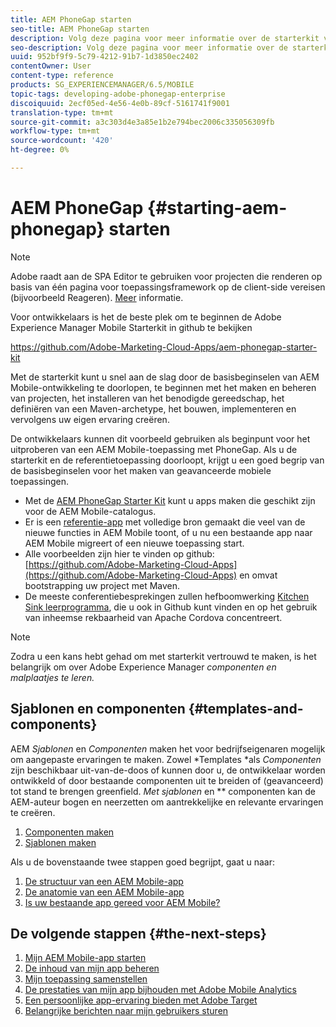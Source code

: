 ```yaml
---
title: AEM PhoneGap starten
seo-title: AEM PhoneGap starten
description: Volg deze pagina voor meer informatie over de starterkit voor ontwikkelaars.
seo-description: Volg deze pagina voor meer informatie over de starterkit voor ontwikkelaars.
uuid: 952bf9f9-5c79-4212-91b7-1d3850ec2402
contentOwner: User
content-type: reference
products: SG_EXPERIENCEMANAGER/6.5/MOBILE
topic-tags: developing-adobe-phonegap-enterprise
discoiquuid: 2ecf05ed-4e56-4e0b-89cf-5161741f9001
translation-type: tm+mt
source-git-commit: a3c303d4e3a85e1b2e794bec2006c335056309fb
workflow-type: tm+mt
source-wordcount: '420'
ht-degree: 0%

---
```



# AEM PhoneGap {#starting-aem-phonegap} starten

>[!NOTE]
>
>Adobe raadt aan de SPA Editor te gebruiken voor projecten die renderen op basis van één pagina voor toepassingsframework op de client-side vereisen (bijvoorbeeld Reageren). [Meer](/help/sites-developing/spa-overview.md) informatie.

Voor ontwikkelaars is het de beste plek om te beginnen de Adobe Experience Manager Mobile Starterkit in github te bekijken

https://github.com/Adobe-Marketing-Cloud-Apps/aem-phonegap-starter-kit

Met de starterkit kunt u snel aan de slag door de basisbeginselen van AEM Mobile-ontwikkeling te doorlopen, te beginnen met het maken en beheren van projecten, het installeren van het benodigde gereedschap, het definiëren van een Maven-archetype, het bouwen, implementeren en vervolgens uw eigen ervaring creëren.

De ontwikkelaars kunnen dit voorbeeld gebruiken als beginpunt voor het uitproberen van een AEM Mobile-toepassing met PhoneGap. Als u de starterkit en de referentietoepassing doorloopt, krijgt u een goed begrip van de basisbeginselen voor het maken van geavanceerde mobiele toepassingen.

* Met de [AEM PhoneGap Starter Kit](https://github.com/Adobe-Marketing-Cloud-Apps/aem-phonegap-starter-kit) kunt u apps maken die geschikt zijn voor de AEM Mobile-catalogus.
* Er is een [referentie-app](https://github.com/Adobe-Marketing-Cloud-Apps/aem-mobile-hybrid-reference) met volledige bron gemaakt die veel van de nieuwe functies in AEM Mobile toont, of u nu een bestaande app naar AEM Mobile migreert of een nieuwe toepassing start.
* Alle voorbeelden zijn hier te vinden op github: [https://github.com/Adobe-Marketing-Cloud-Apps](https://github.com/Adobe-Marketing-Cloud-Apps) en omvat bootstrapping uw project met Maven.
* De meeste conferentiebesprekingen zullen hefboomwerking [Kitchen Sink leerprogramma](https://github.com/blefebvre/aem-phonegap-kitchen-sink), die u ook in Github kunt vinden en op het gebruik van inheemse rekbaarheid van Apache Cordova concentreert.

>[!NOTE]
>
>Zodra u een kans hebt gehad om met starterkit vertrouwd te maken, is het belangrijk om over Adobe Experience Manager *componenten en malplaatjes te leren.*

## Sjablonen en componenten {#templates-and-components}

AEM *Sjablonen* en *Componenten* maken het voor bedrijfseigenaren mogelijk om aangepaste ervaringen te maken. Zowel *Templates *als *Componenten* zijn beschikbaar uit-van-de-doos of kunnen door u, de ontwikkelaar worden ontwikkeld of door bestaande componenten uit te breiden of (geavanceerd) tot stand te brengen greenfield. *Met sjablonen* en  ** componenten kan de AEM-auteur bogen en neerzetten om aantrekkelijke en relevante ervaringen te creëren.

1. [Componenten maken](/help/sites-developing/components.md)
1. [Sjablonen maken](/help/sites-developing/templates.md)

Als u de bovenstaande twee stappen goed begrijpt, gaat u naar:

1. [De structuur van een AEM Mobile-app](/help/mobile/phonegap-structure-an-app.md)
1. [De anatomie van een AEM Mobile-app](/help/mobile/phonegap-apps-arch.md)
1. [Is uw bestaande app gereed voor AEM Mobile?](/help/mobile/phonegap-adding-content-to-imported-app.md)

## De volgende stappen {#the-next-steps}

1. [Mijn AEM Mobile-app starten](/help/mobile/starting-aem-phonegap-app.md)
1. [De inhoud van mijn app beheren](/help/mobile/phonegap-manage-app-content.md)
1. [Mijn toepassing samenstellen](/help/mobile/building-app-mobile-phonegap.md)
1. [De prestaties van mijn app bijhouden met Adobe Mobile Analytics](/help/mobile/phonegap-intro-to-app-analytics.md)
1. [Een persoonlijke app-ervaring bieden met Adobe Target](/help/mobile/phonegap-aem-mobile-content-personalization.md)
1. [Belangrijke berichten naar mijn gebruikers sturen](/help/mobile/phonegap-push-notifications.md)
